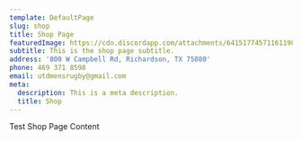 ```yaml
---
template: DefaultPage
slug: shop
title: Shop Page
featuredImage: https://cdn.discordapp.com/attachments/641517745711611904/641518269529980948/i-GzRZvmn-X3.png
subtitle: This is the shop page subtitle.
address: '800 W Campbell Rd, Richardson, TX 75080'
phone: 469 371 8598
email: utdmensrugby@gmail.com
meta:
  description: This is a meta description.
  title: Shop
---
```


Test Shop Page Content
